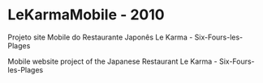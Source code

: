 # LeKarmaMobile - 2010

Projeto site Mobile do Restaurante Japonês Le Karma - Six-Fours-les-Plages

Mobile website project of the Japanese Restaurant Le Karma - Six-Fours-les-Plages


